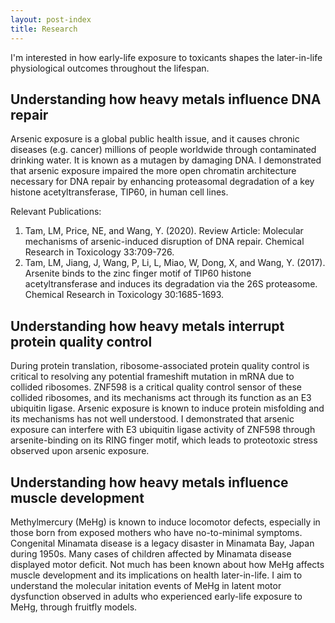 ```yaml
---
layout: post-index
title: Research
---
```


I'm interested in how early-life exposure to toxicants shapes the later-in-life physiological outcomes throughout the lifespan. 

## Understanding how heavy metals influence DNA repair
Arsenic exposure is a global public health issue, and it causes chronic diseases (e.g. cancer) millions of people worldwide through contaminated drinking water. It is known as a mutagen by damaging DNA. I demonstrated that arsenic exposure impaired the more open chromatin architecture necessary for DNA repair by enhancing proteasomal degradation of a key histone acetyltransferase, TIP60, in human cell lines.

Relevant Publications:
1. Tam, LM, Price, NE, and Wang, Y. (2020). Review Article: Molecular mechanisms of arsenic-induced disruption of DNA repair. Chemical Research in Toxicology 33:709-726.
2. Tam, LM, Jiang, J, Wang, P, Li, L, Miao, W, Dong, X, and Wang, Y. (2017). Arsenite binds to the zinc finger motif of TIP60 histone acetyltransferase and induces its degradation via the 26S proteasome. Chemical Research in Toxicology 30:1685-1693.

## Understanding how heavy metals interrupt protein quality control
During protein translation, ribosome-associated protein quality control is critical to resolving any potential frameshift mutation in mRNA due to collided ribosomes. ZNF598 is a critical quality control sensor of these collided ribosomes, and its mechanisms act through its function as an E3 ubiquitin ligase. Arsenic exposure is known to induce protein misfolding and its mechanisms has not well understood. I demonstrated that arsenic exposure can interfere with E3 ubiquitin ligase activity of ZNF598 through arsenite-binding on its RING finger motif, which leads to proteotoxic stress observed upon arsenic exposure.

## Understanding how heavy metals influence muscle development
Methylmercury (MeHg) is known to induce locomotor defects, especially in those born from exposed mothers who have no-to-minimal symptoms. Congenital Minamata disease is a legacy disaster in Minamata Bay, Japan during 1950s. Many cases of children affected by Minamata disease displayed motor deficit. Not much has been known about how MeHg affects muscle development and its implications on health later-in-life. I aim to understand the molecular initation events of MeHg in latent motor dysfunction observed in adults who experienced early-life exposure to MeHg, through fruitfly models.
